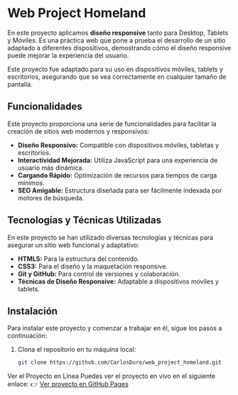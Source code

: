 # Web Project Homeland

En este proyecto aplicamos **diseño responsive** tanto para Desktop, Tablets y Móviles. Es una práctica web que pone a prueba el desarrollo de un sitio adaptado a diferentes dispositivos, demostrando cómo el diseño responsive puede mejorar la experiencia del usuario.

Este proyecto fue adaptado para su uso en dispositivos móviles, tablets y escritorios, asegurando que se vea correctamente en cualquier tamaño de pantalla.

## Funcionalidades

Este proyecto proporciona una serie de funcionalidades para facilitar la creación de sitios web modernos y responsivos:

- **Diseño Responsivo:** Compatible con dispositivos móviles, tabletas y escritorios.
- **Interactividad Mejorada:** Utiliza JavaScript para una experiencia de usuario más dinámica.
- **Cargando Rápido:** Optimización de recursos para tiempos de carga mínimos.
- **SEO Amigable:** Estructura diseñada para ser fácilmente indexada por motores de búsqueda.

## Tecnologías y Técnicas Utilizadas

En este proyecto se han utilizado diversas tecnologías y técnicas para asegurar un sitio web funcional y adaptativo:

- **HTML5:** Para la estructura del contenido.
- **CSS3:** Para el diseño y la maquetación responsive.
- **Git y GitHub:** Para control de versiones y colaboración.
- **Técnicas de Diseño Responsive:** Adaptable a dispositivos móviles y tablets.

## Instalación

Para instalar este proyecto y comenzar a trabajar en él, sigue los pasos a continuación:

1. Clona el repositorio en tu máquina local:
   ```bash
   git clone https://github.com/CarlosDuro/web_project_homeland.git
   ```

Ver el Proyecto en Línea
Puedes ver el proyecto en vivo en el siguiente enlace:
👉 [Ver proyecto en GitHub Pages](https://carlosduro.github.io/web_project_homeland/)
